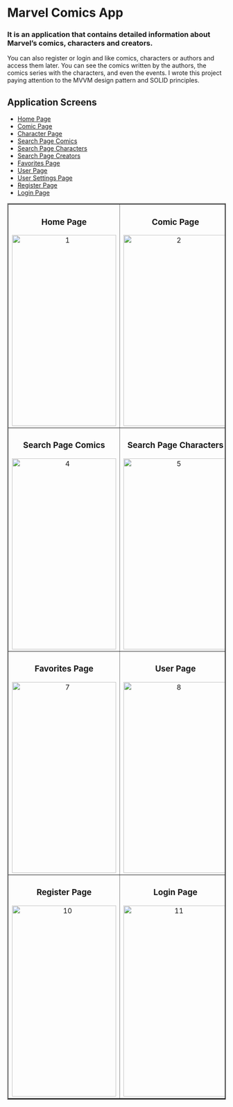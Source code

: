 # Marvel Comics App
### It is an application that contains detailed information about Marvel’s comics, characters and creators.
You can also register or login and like comics, characters or authors and access them later. You can see the comics written by the authors, the comics series with the characters, and even the events.
I wrote this project paying attention to the MVVM design pattern and SOLID principles.

## Application Screens
- [Home Page](#home-page)
- [Comic Page](#comic-page)
- [Character Page](#character-page)
- [Search Page Comics](#search-page-comics)
- [Search Page Characters](#search-page-characters)
- [Search Page Creators](#search-page-creators)
- [Favorites Page](#favorites-page)
- [User Page](#user-page)
- [User Settings Page](#user-settings-page)
- [Register Page](#register-page)
- [Login Page](#login-page)

<table border=2>
  <tr align=center>
    <td><h3>Home Page</h3><img src="https://user-images.githubusercontent.com/34661162/169144020-e6efd8c0-8e57-43c2-bd00-9dcd9d595bf7.png" alt="1" height=440px width=240></td>
    <td><h3>Comic Page</h3><img src="https://user-images.githubusercontent.com/34661162/169144446-d0b907ca-d4fb-471a-97cd-4f32bad4e8e1.png" alt="2" height=440px width=240></td>
    <td><h3>Character Page</h3><img src="https://user-images.githubusercontent.com/34661162/169144551-400b768e-a631-4a23-84ab-79dec24a041d.png" alt="3" height=440px width=240></td>
  </tr>
  
  <tr align=center>
    <td><h3>Search Page Comics</h3><img src="https://user-images.githubusercontent.com/34661162/169144614-8b203d78-7b31-4b6d-8087-24e206efbbe2.png" alt="4" height=440px width=240></td>
    <td><h3>Search Page Characters</h3><img src="https://user-images.githubusercontent.com/34661162/169144633-1498cdc7-269d-4491-96b1-568ab21ff416.png" alt="5" height=440px width=240></td>
    <td><h3>Search Page Creators</h3><img src="https://user-images.githubusercontent.com/34661162/169144649-0804d4e7-6078-42a0-bf97-5bc178d24068.png" alt="6" height=440px width=240></td>
  </tr>
  
  <tr align=center>
    <td><h3>Favorites Page</h3><img src="https://user-images.githubusercontent.com/34661162/169713565-69ffa17f-37cc-42f5-96b5-8cb267dfae27.png" alt="7" height=440px width=240></td>
    <td><h3>User Page</h3><img src="https://user-images.githubusercontent.com/34661162/169713622-e42ce90b-6aed-436d-81ec-81d8dce08970.png" alt="8" height=440px width=240></td>
    <td><h3>User Settings Page</h3><img src="https://user-images.githubusercontent.com/34661162/169713640-6bcb37a3-7933-4cf8-8959-8faec18ee0c3.png" alt="9" height=440px width=240></td>
  </tr>
  
  <tr align=center>
    <td><h3>Register Page</h3><img src="https://user-images.githubusercontent.com/34661162/169144681-2bac9d5e-b5ce-4a5a-b119-3325f1eae84b.png" alt="10" height=440px width=240></td>
    <td><h3>Login Page</h3><img src="https://user-images.githubusercontent.com/34661162/169144700-972237a4-e81a-40d0-ae99-8a5d936be317.png" alt="11" height=440px width=240></td>
    
  </tr>
</table>
